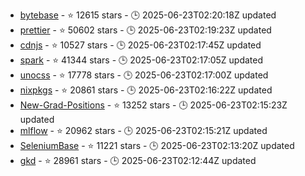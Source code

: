 - [bytebase](https://github.com/bytebase/bytebase) - ⭐ 12615 stars - 🕒 2025-06-23T02:20:18Z updated
- [prettier](https://github.com/prettier/prettier) - ⭐ 50602 stars - 🕒 2025-06-23T02:19:23Z updated
- [cdnjs](https://github.com/cdnjs/cdnjs) - ⭐ 10527 stars - 🕒 2025-06-23T02:17:45Z updated
- [spark](https://github.com/apache/spark) - ⭐ 41344 stars - 🕒 2025-06-23T02:17:05Z updated
- [unocss](https://github.com/unocss/unocss) - ⭐ 17778 stars - 🕒 2025-06-23T02:17:00Z updated
- [nixpkgs](https://github.com/NixOS/nixpkgs) - ⭐ 20861 stars - 🕒 2025-06-23T02:16:22Z updated
- [New-Grad-Positions](https://github.com/SimplifyJobs/New-Grad-Positions) - ⭐ 13252 stars - 🕒 2025-06-23T02:15:23Z updated
- [mlflow](https://github.com/mlflow/mlflow) - ⭐ 20962 stars - 🕒 2025-06-23T02:15:21Z updated
- [SeleniumBase](https://github.com/seleniumbase/SeleniumBase) - ⭐ 11221 stars - 🕒 2025-06-23T02:13:20Z updated
- [gkd](https://github.com/gkd-kit/gkd) - ⭐ 28961 stars - 🕒 2025-06-23T02:12:44Z updated

